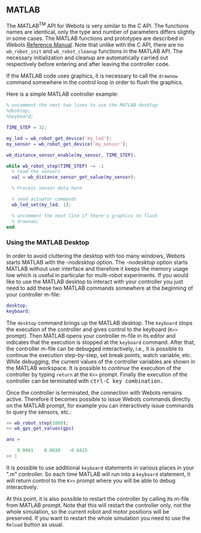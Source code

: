 ## MATLAB

The *MATLAB*<sup>TM</sup> API for Webots is very similar to the C API.
The functions names are identical, only the type and number of parameters differs slightly in some cases.
The MATLAB functions and prototypes are described in Webots [Reference Manual](../reference/index.md).
Note that unlike with the C API, there are no `wb_robot_init` and `wb_robot_cleanup` functions in the MATLAB API.
The necessary initialization and cleanup are automatically carried out respectively before entering and after leaving the controller code.

If the MATLAB code uses graphics, it is necessary to call the `drawnow` command somewhere in the control loop in order to flush the graphics.

Here is a simple MATLAB controller example:

```MATLAB
% uncomment the next two lines to use the MATLAB desktop
%desktop;
%keyboard;

TIME_STEP = 32;

my_led = wb_robot_get_device('my_led');
my_sensor = wb_robot_get_device('my_sensor');

wb_distance_sensor_enable(my_sensor, TIME_STEP);

while wb_robot_step(TIME_STEP) ~= -1
  % read the sensors
  val = wb_distance_sensor_get_value(my_sensor);

  % Process sensor data here

  % send actuator commands
  wb_led_set(my_led, 1);

  % uncomment the next line if there's graphics to flush
  % drawnow;
end
```

### Using the MATLAB Desktop

In order to avoid cluttering the desktop with too many windows, Webots starts MATLAB with the *-nodesktop* option.
The *-nodesktop* option starts MATLAB without user interface and therefore it keeps the memory usage low which is useful in particular for multi-robot experiments.
If you would like to use the MATLAB desktop to interact with your controller you just need to add these two MATLAB commands somewhere at the beginning of your controller m-file:

```MATLAB
desktop;
keyboard;
```

The `desktop` command brings up the MATLAB desktop.
The `keyboard` stops the execution of the controller and gives control to the keyboard (`K>>` prompt).
Then MATLAB opens your controller m-file in its editor and indicates that the execution is stopped at the `keyboard` command.
After that, the controller m-file can be debugged interactively, i.e., it is possible to continue the execution step-by-step, set break points, watch variable, etc.
While debugging, the current values of the controller variables are shown in the MATLAB workspace.
It is possible to *continue* the execution of the controller by typing `return` at the `K>>` prompt.
Finally the execution of the controller can be terminated with <kbd>ctrl<kbd>-<kbd>C<kbd> key combination.

Once the controller is terminated, the connection with Webots remains active.
Therefore it becomes possible to issue Webots commands directly on the MATLAB prompt, for example you can interactively issue commands to query the sensors, etc.:

```MATLAB
>> wb_robot_step(1000);
>> wb_gps_get_values(gps)

ans =

    0.0001    0.0030   -0.6425
>> |
```

It is possible to use additional `keyboard` statements in various places in your ".m" controller.
So each time MATLAB will run into a `keyboard` statement, it will return control to the `K>>` prompt where you will be able to debug interactively.

At this point, it is also possible to restart the controller by calling its m-file from MATLAB prompt.
Note that this will restart the controller only, not the whole simulation, so the current robot and motor positions will be preserved.
If you want to restart the whole simulation you need to use the `Reload` button as usual.
